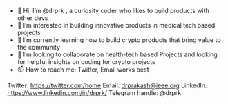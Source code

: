 - 👋 Hi, I’m @drprk , a curiosity coder who likes to build products with other devs
- 👀 I’m interested in building innovative products in medical tech based projects 
- 🌱 I’m currently learning how to build crypto products that bring value to the community
- 💞️ I’m looking to collaborate on health-tech based Projects and looking for helpful insights on coding for crypto projects
- 📫 How to reach me: Twitter, Email works best

Twitter: https://twitter.com/home
Email: drprakash@ieee.org
LinkedIn: https://www.linkedin.com/in/drprk/
Telegram handle: @drprk

